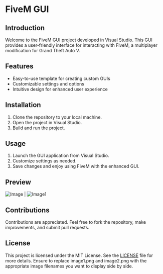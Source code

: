 # FiveM GUI 

## Introduction
Welcome to the FiveM GUI project developed in Visual Studio. This GUI provides a user-friendly interface for interacting with FiveM, a multiplayer modification for Grand Theft Auto V.

## Features
- Easy-to-use template for creating custom GUIs
- Customizable settings and options
- Intuitive design for enhanced user experience

## Installation
1. Clone the repository to your local machine.
2. Open the project in Visual Studio.
3. Build and run the project.

## Usage
1. Launch the GUI application from Visual Studio.
2. Customize settings as needed.
3. Save changes and enjoy using FiveM with the enhanced GUI.

## Preview
![Image](https://github.com/Tap1337/FiveM-Gui-Loader/github.com/image.png) | ![Image1](https://github.com/Tap1337/FiveM-Gui-Loader/github.com/image1.png)

## Contributions
Contributions are appreciated. Feel free to fork the repository, make improvements, and submit pull requests.

## License
This project is licensed under the MIT License. See the [LICENSE](LICENSE) file for more details.
Ensure to replace image1.png and image2.png with the appropriate image filenames you want to display side by side.
